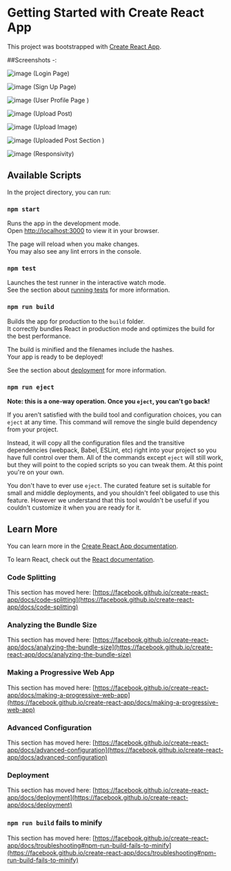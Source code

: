 # Getting Started with Create React App

This project was bootstrapped with [Create React App](https://github.com/facebook/create-react-app).

##Screenshots -:

![image](https://github.com/vikastripathi707/Social-Media-App/assets/86002620/d498ed05-f48b-491c-85fb-30ddb897d938) (Login Page) 


![image](https://github.com/vikastripathi707/Social-Media-App/assets/86002620/521f50b7-8590-4a79-9b5d-ffa85b338649)  (Sign Up Page)


![image](https://github.com/vikastripathi707/Social-Media-App/assets/86002620/42f93366-1a69-4e18-ba4e-1a9d3464a8e5) (User Profile Page ) 

![image](https://github.com/vikastripathi707/Social-Media-App/assets/86002620/057d33b0-2752-479f-bb81-19a77e03c7a6)  (Upload Post)

![image](https://github.com/vikastripathi707/Social-Media-App/assets/86002620/91d2b9a2-4d33-4ea7-a49a-d7cb267b70a8) (Upload Image)

![image](https://github.com/vikastripathi707/Social-Media-App/assets/86002620/08379b81-6a4c-4e06-aa68-bc89728a0cd7)  (Uploaded Post Section )

![image](https://github.com/vikastripathi707/Social-Media-App/assets/86002620/011684cd-90ac-40b6-b60a-603215aaa2c6)  (Responsivity)







## Available Scripts

In the project directory, you can run:

### `npm start`

Runs the app in the development mode.\
Open [http://localhost:3000](http://localhost:3000) to view it in your browser.

The page will reload when you make changes.\
You may also see any lint errors in the console.

### `npm test`

Launches the test runner in the interactive watch mode.\
See the section about [running tests](https://facebook.github.io/create-react-app/docs/running-tests) for more information.

### `npm run build`

Builds the app for production to the `build` folder.\
It correctly bundles React in production mode and optimizes the build for the best performance.

The build is minified and the filenames include the hashes.\
Your app is ready to be deployed!

See the section about [deployment](https://facebook.github.io/create-react-app/docs/deployment) for more information.

### `npm run eject`

**Note: this is a one-way operation. Once you `eject`, you can't go back!**

If you aren't satisfied with the build tool and configuration choices, you can `eject` at any time. This command will remove the single build dependency from your project.

Instead, it will copy all the configuration files and the transitive dependencies (webpack, Babel, ESLint, etc) right into your project so you have full control over them. All of the commands except `eject` will still work, but they will point to the copied scripts so you can tweak them. At this point you're on your own.

You don't have to ever use `eject`. The curated feature set is suitable for small and middle deployments, and you shouldn't feel obligated to use this feature. However we understand that this tool wouldn't be useful if you couldn't customize it when you are ready for it.

## Learn More

You can learn more in the [Create React App documentation](https://facebook.github.io/create-react-app/docs/getting-started).

To learn React, check out the [React documentation](https://reactjs.org/).

### Code Splitting

This section has moved here: [https://facebook.github.io/create-react-app/docs/code-splitting](https://facebook.github.io/create-react-app/docs/code-splitting)

### Analyzing the Bundle Size

This section has moved here: [https://facebook.github.io/create-react-app/docs/analyzing-the-bundle-size](https://facebook.github.io/create-react-app/docs/analyzing-the-bundle-size)

### Making a Progressive Web App

This section has moved here: [https://facebook.github.io/create-react-app/docs/making-a-progressive-web-app](https://facebook.github.io/create-react-app/docs/making-a-progressive-web-app)

### Advanced Configuration

This section has moved here: [https://facebook.github.io/create-react-app/docs/advanced-configuration](https://facebook.github.io/create-react-app/docs/advanced-configuration)

### Deployment

This section has moved here: [https://facebook.github.io/create-react-app/docs/deployment](https://facebook.github.io/create-react-app/docs/deployment)

### `npm run build` fails to minify

This section has moved here: [https://facebook.github.io/create-react-app/docs/troubleshooting#npm-run-build-fails-to-minify](https://facebook.github.io/create-react-app/docs/troubleshooting#npm-run-build-fails-to-minify)
